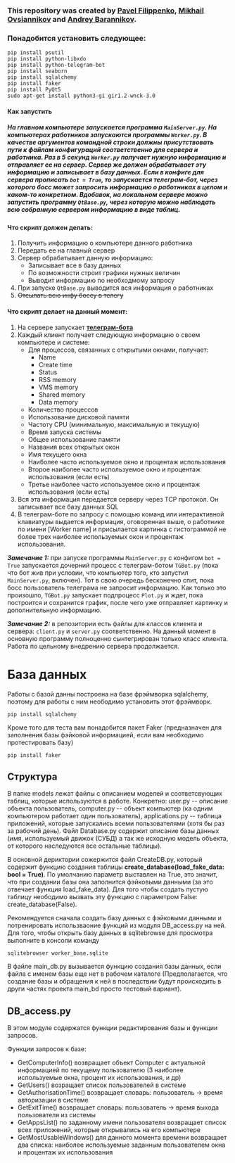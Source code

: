### This repository was created by [Pavel Filippenko](https://github.com/pavel-collab), [Mikhail Ovsiannikov](https://github.com/OAMichael) and [Andrey Barannikov](https://github.com/barannikovav).

### Понадобится установить следующее:
```console
pip install psutil
pip install python-libxdo
pip install python-telegram-bot
pip install seaborn
pip install sqlalchemy
pip install faker
pip install PyQt5
sudo apt-get install python3-gi gir1.2-wnck-3.0
```

#### Как запустить
##### На главном компьютере запускается программа `MainServer.py`. На компьютерах работников запускаются программы `Worker.py`. В качестве аргументов командной строки должны присутствовать пути к файлам конфигураций соответственно для сервера и работника. Раз в 5 секунд `Worker.py` получает нужную информацию и отправляет ее на сервер. Сервер же должен обрабатывает эту информацию и записывает в базу данных. Если в конфиге для сервера прописать `bot = True`, то запускается телеграм-бот, через которого босс может запросить информацию о работниках в целом и каком-то конкретном. Вдобавок, на локальном сервере можно запустить программу `QtBase.py`, через которую можно наблюдать всю собранную сервером информацию в виде таблиц.


#### Что скрипт должен делать:
1. Получить информацию о компьютере данного работника
2. Передать ее на главный сервер
3. Сервер обрабатывает данную информацию:
	- Записывает все в базу данных
	- По возможности строит графики нужных величин
	- Выводит информацию по необходмому запросу
4. При запуске `QtBase.py` выводится вся информация о работниках
5. ~~Отсылать всю инфу боссу в телегу~~

#### Что скрипт делает на данный момент:
1. На сервере запускает [**телеграм-бота**](https://t.me/Conntrol_test_bot)
2. Каждый клиент получает следующую информацию о своем компьютере и системе:
	- Для процессов, связанных с открытыми окнами, получает:
		- Name
		- Create time
		- Status
		- RSS memory
		- VMS memory
		- Shared memory
		- Data memory
	- Количество процессов
	- Использование дисковой памяти
	- Частоту CPU (минимальную, максимальную и текущую)
	- Время запуска системы
	- Общее использование памяти
	- Названия всех открытых окон
	- Имя текущего окна
	- Наиболее часто используемое окно и процентаж использования
	- Второе наиболее часто используемое окно и процентаж использования (если есть)
	- Третье наиболее часто используемое окно и процентаж использования (если есть)
3. Вся эта информация передается серверу через TCP протокол. Он записывает все базу данных SQL
4. В телеграм-боте по запросу с помощью команд или интерактивной клавиатуры выдается информация, оговоренная выше, о работнике по имени [Worker name] и присылается картинка с гистограммой не более трех наиболее используемых окон и процентаж использования.

***Замечание 1:*** при запуске программы `MainServer.py` с конфигом `bot = True` запускается дочерний процесс с телеграм-ботом `TGBot.py` (пока что бот жив при условии, что компьютер того, кто запустил `MainServer.py`, включен). Тот в свою очередь бесконечно спит, пока босс пользователь телеграма не запросит информацию. Как только это произошло, `TGBot.py` запускает подпроцесс `Plot.py` и ждет, пока построится и сохранится график, после чего уже отправляет картинку и дополнительную информацию.


***Замечание 2:*** в репозитории есть файлы для классов клиента и сервера: `client.py` и `server.py` соответственно. На данный момент в основную программу полноценно сынтегрирован только класс клиента. Работа по цельному внедрению сервера продолжается.


# База данных

Работы с базой данны построена на базе фрэймворка sqlalchemy, поэтому для работы с ним неободимо установить этот фрэймворк.
```consol
pip install sqlalchemy
```
Кроме того для теста вам понадобится пакет Faker (предназначен для заполнения базы фэйковой информацией, если вам необходимо протестировать базу)
```colsol
pip install faker
```

## Структура

В папке models лежат файлы с описанием моделей и соответсвующих таблиц, которые используются в работе. Конкретно: user.py -- описание объекта пользователь, computer.py -- объект компьютер (ка одним компьютером работает один пользователь), applications.py -- таблица приложений, которые запускались всеми пользователями (хотя бы раз за рабочий день). Файл Database.py содержит описание базы данных (имя, используемый движок (СУБД) а так же исходную модель объекта, от которого наследуются все остальные таблицы).

В основной дериктории сожержится файл CreateDB.py, который содержит функцию создания таблицы __create_database(load_fake_data: bool = True)__. По умолчанию параметр выставлен на True, это значит, что при создании базы она заполнится фэйковыми данными (за это отвечает функция load_fake_data). Для того чтобы создать пустую таблицу неободимо вызвать эту функцию с параметром False: create_database(False).

Рекомендуется сначала создать базу данных с фэйковыми данными и потренировать использваоние функций из модуля DB_access.py на ней. Для того, чтобы открыть базу данных в sqlitebrowse для просмотра выполните в консоли команду
```consol
sqlitebrowser worker_base.sqlite
```

В файле main_db.py вызывается функцию создания базы данных, если файла с именем базы еще нет в рабочем каталоге (Предполагается, что создание базы и обращения к ней в последствии будут происходить в други частях проекта main_bd просто тестовый вариант).

## DB_access.py

В этом модуле содержатся функции редактирования базы и функции запросов.

Функции запросов к базе:
- GetComputerInfo() возвращает объект Computer c актуальной информацией по текущему пользователю (3 наиболее используемые окна, процент их использования, и др)
- GetUsers() возращает список пользователей в системе
- GetAuthorisationTime() возвращает словарь: пользователь -> время авторизации в системе
- GetExitTime() возвращает словарь: пользователь -> время выхода пользователя из системы
- GetAppsList() по заданному имени пользователя возвращает список всех приложений, которые открывались на его компьютере
- GetMostUsableWindows() для данного момента времени возвращает два списка: наиболее используемые заданным пользователем окна и процентаж их использования
